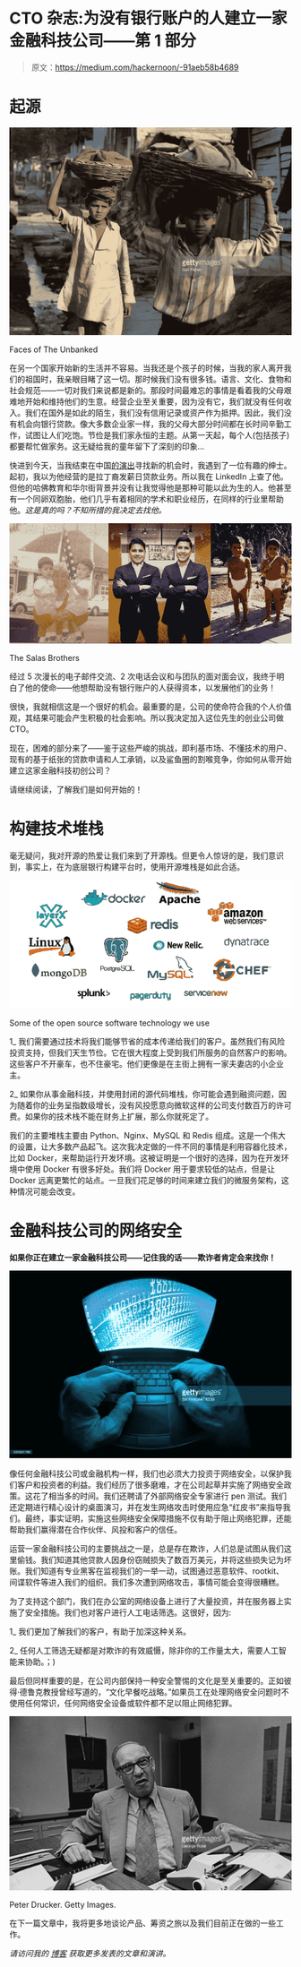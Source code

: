 # CTO 杂志:为没有银行账户的人建立一家金融科技公司——第 1 部分

> 原文：<https://medium.com/hackernoon/-91aeb58b4689>

# **起源**

![](img/044ec99a893ea0ec1b42962ee6f3e84c.png)

Faces of The Unbanked

在另一个国家开始新的生活并不容易。当我还是个孩子的时候，当我的家人离开我们的祖国时，我亲眼目睹了这一切。那时候我们没有很多钱。语言、文化、食物和社会规范——一切对我们来说都是新的。那段时间最难忘的事情是看着我的父母艰难地开始和维持他们的生意。经营企业至关重要，因为没有它，我们就没有任何收入。我们在国外是如此的陌生，我们没有信用记录或资产作为抵押。因此，我们没有机会向银行贷款。像大多数企业家一样，我的父母大部分时间都在长时间辛勤工作，试图让人们吃饱。节俭是我们家永恒的主题。从第一天起，每个人(包括孩子)都要帮忙做家务。这无疑给我的童年留下了深刻的印象...

快进到今天，当我结束在中国[的演出](/@chonantsai/a-cto-s-startup-journey-in-beijing-zhongguancun-science-park-59ff71f4417b)寻找新的机会时，我遇到了一位有趣的绅士。起初，我以为他经营的是拉丁裔发薪日贷款业务。所以我在 LinkedIn 上查了他。但他的哈佛教育和华尔街背景并没有让我觉得他是那种可能以此为生的人。他甚至有一个同卵双胞胎，他们几乎有着相同的学术和职业经历，在同样的行业里帮助他。*这是真的吗？不知所措的我决定去找他。*

![](img/d741a64afdfbf200e23043d435a1f4bc.png)

The Salas Brothers

经过 5 次漫长的电子邮件交流、2 次电话会议和与团队的面对面会议，我终于明白了他的使命——他想帮助没有银行账户的人获得资本，以发展他们的业务！

很快，我就相信这是一个很好的机会。最重要的是，公司的使命符合我的个人价值观，其结果可能会产生积极的社会影响。所以我决定加入这位先生的创业公司做 CTO。

现在，困难的部分来了——鉴于这些严峻的挑战，即利基市场、不懂技术的用户、现有的基于纸张的贷款申请和人工承销，以及鲨鱼圈的割喉竞争，你如何从零开始建立这家金融科技初创公司？

请继续阅读，了解我们是如何开始的！

# **构建技术堆栈**

毫无疑问，我对开源的热爱让我们来到了开源栈。但更令人惊讶的是，我们意识到，事实上，在为底层银行构建平台时，使用开源堆栈是如此合适。

![](img/9e59aada989dfba3fb1c49354a303e01.png)

Some of the open source software technology we use

1_ 我们需要通过技术将我们能够节省的成本传递给我们的客户。虽然我们有风险投资支持，但我们天生节俭。它在很大程度上受到我们所服务的自然客户的影响。这些客户不开豪车，也不住豪宅。他们更像是在主街上拥有一家夫妻店的小企业主。

2_ 如果你从事金融科技，并使用封闭的源代码堆栈，你可能会遇到融资问题，因为随着你的业务呈指数级增长，没有风投愿意向微软这样的公司支付数百万的许可费。如果你的技术栈不能在财务上扩展，那么你就死定了。

我们的主要堆栈主要由 Python、Nginx、MySQL 和 Redis 组成。这是一个伟大的设置，让大多数产品起飞。这次我决定做的一件不同的事情是利用容器化技术，比如 Docker，来帮助运行开发环境。这被证明是一个很好的选择，因为在开发环境中使用 Docker 有很多好处。我们将 Docker 用于要求较低的站点，但是让 Docker 远离更繁忙的站点。一旦我们花足够的时间来建立我们的微服务架构，这种情况可能会改变。

# **金融科技公司的网络安全**

**如果你正在建立一家金融科技公司——记住我的话——欺诈者肯定会来找你！**

![](img/745db465a6a252da7bebb54b24e0ff40.png)

像任何金融科技公司或金融机构一样，我们也必须大力投资于网络安全，以保护我们客户和投资者的利益。我们经历了很多磨难，才在公司起草并实施了网络安全政策。这花了相当多的时间。我们还聘请了外部网络安全专家进行 pen 测试。我们还定期进行精心设计的桌面演习，并在发生网络攻击时使用应急“红皮书”来指导我们。最终，事实证明，实施这些网络安全保障措施不仅有助于阻止网络犯罪，还能帮助我们赢得潜在合作伙伴、风投和客户的信任。

运营一家金融科技公司的主要挑战之一是，总是存在欺诈，人们总是试图从我们这里偷钱。我们知道其他贷款人因身份窃贼损失了数百万美元，并将这些损失记为坏账。我们知道有专业黑客在监视我们的一举一动，试图通过恶意软件、rootkit、间谍软件等进入我们的组织。我们多次遭到网络攻击，事情可能会变得很糟糕。

为了支持这个部门，我们在办公室的网络设备上进行了大量投资，并在服务器上实施了安全措施。我们也对客户进行人工电话筛选。这很好，因为:

1_ 我们更加了解我们的客户，有助于加深这种关系。

2_ 任何人工筛选无疑都是对欺诈的有效威慑，除非你的工作量太大，需要人工智能来协助。；)

最后但同样重要的是，在公司内部保持一种安全警惕的文化是至关重要的。正如彼得·德鲁克教授曾经写道的，“文化早餐吃战略。”如果员工在处理网络安全问题时不使用任何常识，任何网络安全设备或软件都不足以阻止网络犯罪。

![](img/9e1ec36bd43f22dfcdb3da28c6ac4d33.png)

Peter Drucker. Getty Images.

在下一篇文章中，我将更多地谈论产品、筹资之旅以及我们目前正在做的一些工作。

*请访问我的* [*博客*](https://obicho.github.io/) *获取更多发表的文章和演讲。*